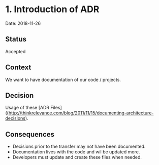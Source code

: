 # 1. Introduction of ADR

Date: 2018-11-26

## Status

Accepted

## Context

We want to have documentation of our code / projects.

## Decision

Usage of these [ADR Files]((http://thinkrelevance.com/blog/2011/11/15/documenting-architecture-decisions).

## Consequences

- Decisions prior to the transfer may not have been documented.
- Documentation lives with the code and wil be updated more.
- Developers must update and create these files when needed.